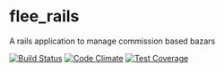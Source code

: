 # flee_rails

A rails application to manage commission based bazars

[![Build Status](https://travis-ci.org/obfuscoder/flee_rails.svg?branch=master)](https://travis-ci.org/obfuscoder/flee_rails)
[![Code Climate](https://codeclimate.com/github/obfuscoder/flee_rails/badges/gpa.svg)](https://codeclimate.com/github/obfuscoder/flee_rails)
[![Test Coverage](https://codeclimate.com/github/obfuscoder/flee_rails/badges/coverage.svg)](https://codeclimate.com/github/obfuscoder/flee_rails)
